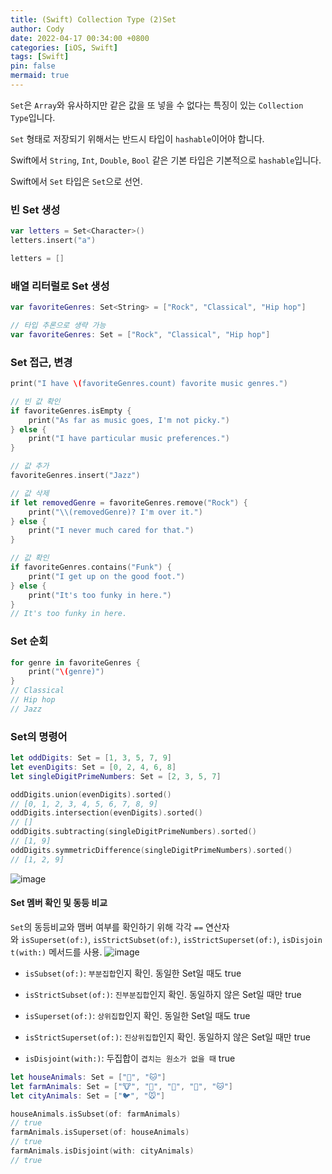 ```yaml
---
title: (Swift) Collection Type (2)Set
author: Cody
date: 2022-04-17 00:34:00 +0800
categories: [iOS, Swift]
tags: [Swift]
pin: false
mermaid: true
---
```


`Set`은 `Array`와 유사하지만 같은 값을 또 넣을 수 없다는 특징이 있는 `Collection Type`입니다.

`Set` 형태로 저장되기 위해서는 반드시 타입이 `hashable`이어야 합니다.

Swift에서 `String`, `Int`, `Double`, `Bool` 같은 기본 타입은 기본적으로 `hashable`입니다.

Swift에서 `Set` 타입은 `Set`으로 선언.

### 빈 Set 생성

```swift
var letters = Set<Character>()
letters.insert("a")

letters = []

```

### 배열 리터럴로 Set 생성

```swift
var favoriteGenres: Set<String> = ["Rock", "Classical", "Hip hop"]

// 타입 추론으로 생략 가능
var favoriteGenres: Set = ["Rock", "Classical", "Hip hop"]

```

### Set 접근, 변경

```swift
print("I have \(favoriteGenres.count) favorite music genres.")

// 빈 값 확인
if favoriteGenres.isEmpty {
    print("As far as music goes, I'm not picky.")
} else {
    print("I have particular music preferences.")
}

// 값 추가
favoriteGenres.insert("Jazz")

// 값 삭제
if let removedGenre = favoriteGenres.remove("Rock") {
    print("\\(removedGenre)? I'm over it.")
} else {
    print("I never much cared for that.")
}

// 값 확인
if favoriteGenres.contains("Funk") {
    print("I get up on the good foot.")
} else {
    print("It's too funky in here.")
}
// It's too funky in here.

```

### Set 순회

```swift
for genre in favoriteGenres {
    print("\(genre)")
}
// Classical
// Hip hop
// Jazz

```

### Set의 명령어

```swift
let oddDigits: Set = [1, 3, 5, 7, 9]
let evenDigits: Set = [0, 2, 4, 6, 8]
let singleDigitPrimeNumbers: Set = [2, 3, 5, 7]

oddDigits.union(evenDigits).sorted()
// [0, 1, 2, 3, 4, 5, 6, 7, 8, 9]
oddDigits.intersection(evenDigits).sorted()
// []
oddDigits.subtracting(singleDigitPrimeNumbers).sorted()
// [1, 9]
oddDigits.symmetricDifference(singleDigitPrimeNumbers).sorted()
// [1, 2, 9]
```
![image](https://github.com/swiftycody/swiftycody.github.io/assets/9062513/9c19845e-02ea-439b-8a56-d01f0404d192)

#### Set 멤버 확인 및 동등 비교

`Set`의 동등비교와 맴버 여부를 확인하기 위해 각각 `==` 연산자와 `isSuperset(of:)`, `isStrictSubset(of:)`, `isStrictSuperset(of:)`, `isDisjoint(with:)` 메서드를 사용.
![image](https://github.com/swiftycody/swiftycody.github.io/assets/9062513/88085d4a-7c76-441d-94f5-c64b26b9bc83)

- `isSubset(of:)`: `부분집합`인지 확인. 동일한 Set일 때도 true

- `isStrictSubset(of:)`: `진부분집합`인지 확인. 동일하지 않은 Set일 때만 true

- `isSuperset(of:)`: `상위집합`인지 확인. 동일한 Set일 때도 true

- `isStrictSuperset(of:)`: `진상위집합`인지 확인. 동일하지 않은 Set일 때만 true

- `isDisjoint(with:)`: 두집합이 `겹치는 원소가 없을 때` true

```swift
let houseAnimals: Set = ["🐶", "🐱"]
let farmAnimals: Set = ["🐮", "🐔", "🐑", "🐶", "🐱"]
let cityAnimals: Set = ["🐦", "🐭"]

houseAnimals.isSubset(of: farmAnimals)
// true
farmAnimals.isSuperset(of: houseAnimals)
// true
farmAnimals.isDisjoint(with: cityAnimals)
// true
```